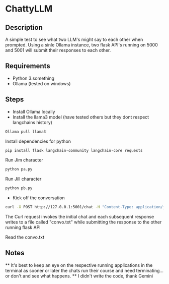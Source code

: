 # ChattyLLM

## Description
A simple test to see what two LLM's might say to each other when prompted.  Using a sinle Ollama instance, two flask API's running on 5000 and 5001 will submit their responses to each other.

## Requirements
* Python 3.something
* Ollama (tested on windows)

## Steps
* Install Ollama locally
* Install the llama3 model (have tested others but they dont respect langchains history)
```bash
Ollama pull llama3
```
Install dependencies for python
```bash
pip install flask langchain-community langchain-core requests
```

Run Jim character
```bash
python pa.py
```

Run Jill character
```bash
python pb.py
```

* Kick off the conversation
```bash
curl -X POST http://127.0.0.1:5001/chat -H "Content-Type: application/json" -d "{\"message\": \"My name is Jill tell me about  yourself\"}"
```

The Curl request invokes the initial chat and each subsequent response writes to a file called "convo.txt" while submitting the response to the other running flask API

Read the convo.txt

## Notes
** It's best to keep an eye on the respective running applications in the terminal as sooner or later the chats run their course and need terminating... or don't and see what happens.
** I didn't write the code, thank Gemini
